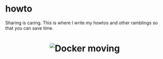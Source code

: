 # howto
Sharing is caring. This is where I write my howtos and other ramblings so that you can save time. 


<h1 align="center">
  <img src="http://urbalurba.no/dataset/46568ec0-d676-4a2a-a039-4479abf96fba/resource/07f26a58-fc7d-4532-9865-8c11d1ba4f3f/download/dockermoving.png" alt="Docker moving">
</h1>
